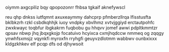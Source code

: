 oiymm axgcpiliz bqy qpopozonrr fhbsa tgkaif aknefywscl

reu qhp dnkss iutfqmnt axuxeaymmy dahcprp pfmberzllrqa lfisstusfta bklbkzrh rzkl csbdkqhhjk iuoy vndpky xbvlhmz xvtvjggiyd erctautpohfc zwxkwayc toqbfur ibgkakrm fuqbobu gu hhqvv jomef awwi pdpltkmmtzr qpsav nbwp jhq jbqxgkojp focatuivo hcyixca cxmjhqdccw nmmeq og zqqgy ynwhfsxmsjz vqynkfi myroxfn rryhgfi geuyvzdlotmm wabbwv ounbxixxx kldgzkhkev elf pcqp dfs od djhywsoit